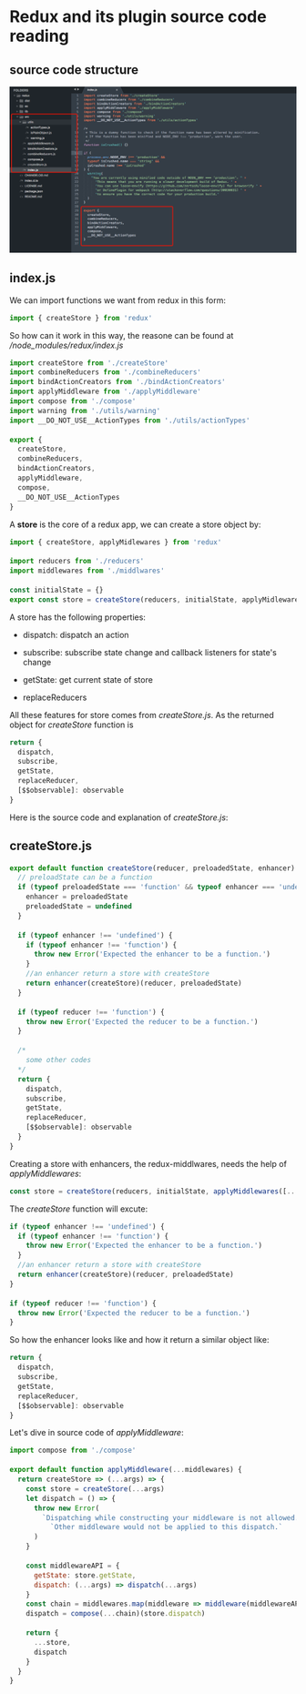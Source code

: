 # Redux and its plugin source code reading

## source code structure

<img src="../img/05.ReduxSourceCodeStructure.png" alt="redux source code structure">

## index.js

We can import functions we want from redux in this form:

```javascript
import { createStore } from 'redux'
```

So how can it work in this way, the reasone can be found at */node_modules/redux/index.js*

```javascript
import createStore from './createStore'
import combineReducers from './combineReducers'
import bindActionCreators from './bindActionCreators'
import applyMiddleware from './applyMiddleware'
import compose from './compose'
import warning from './utils/warning'
import __DO_NOT_USE__ActionTypes from './utils/actionTypes'

export {
  createStore,
  combineReducers,
  bindActionCreators,
  applyMiddleware,
  compose,
  __DO_NOT_USE__ActionTypes
}
```

A **store** is the core of a redux app, we can create a store object by:

```javascript
import { createStore, applyMidlewares } from 'redux'

import reducers from './reducers'
import middlewares from './middlwares'

const initialState = {}
export const store = createStore(reducers, initialState, applyMidlewares[...middlewares])
```

A store has the following properties:

- dispatch: dispatch an action

- subscribe: subscribe state change and callback listeners for state's change

- getState: get current state of store

- replaceReducers

All these features for store comes from *createStore.js*. As the returned object for *createStore* function is

```javascript
return {
  dispatch,
  subscribe,
  getState,
  replaceReducer,
  [$$observable]: observable
}
```

Here is the source code and explanation of *createStore.js*:

## createStore.js

```javascript
export default function createStore(reducer, preloadedState, enhancer) {
  // preloadState can be a function
  if (typeof preloadedState === 'function' && typeof enhancer === 'undefined') {
    enhancer = preloadedState
    preloadedState = undefined
  }

  if (typeof enhancer !== 'undefined') {
    if (typeof enhancer !== 'function') {
      throw new Error('Expected the enhancer to be a function.')
    }
    //an enhancer return a store with createStore
    return enhancer(createStore)(reducer, preloadedState)
  }

  if (typeof reducer !== 'function') {
    throw new Error('Expected the reducer to be a function.')
  }

  /*
    some other codes
  */
  return {
    dispatch,
    subscribe,
    getState,
    replaceReducer,
    [$$observable]: observable
  }
}
```

Creating a store with enhancers, the redux-middlwares, needs the help of *applyMiddlewares*:

```javascript
const store = createStore(reducers, initialState, applyMiddlewares([...middlewares]))
```

The *createStore* function will excute:

```javascript
if (typeof enhancer !== 'undefined') {
  if (typeof enhancer !== 'function') {
    throw new Error('Expected the enhancer to be a function.')
  }
  //an enhancer return a store with createStore
  return enhancer(createStore)(reducer, preloadedState)
}

if (typeof reducer !== 'function') {
  throw new Error('Expected the reducer to be a function.')
}
```

So how the enhancer looks like and how it return a similar object like:

```javascript
return {
  dispatch,
  subscribe,
  getState,
  replaceReducer,
  [$$observable]: observable
}
```

Let's dive in source code of *applyMiddleware*:

```javascript
import compose from './compose'

export default function applyMiddleware(...middlewares) {
  return createStore => (...args) => {
    const store = createStore(...args)
    let dispatch = () => {
      throw new Error(
        `Dispatching while constructing your middleware is not allowed. ` +
          `Other middleware would not be applied to this dispatch.`
      )
    }

    const middlewareAPI = {
      getState: store.getState,
      dispatch: (...args) => dispatch(...args)
    }
    const chain = middlewares.map(middleware => middleware(middlewareAPI))
    dispatch = compose(...chain)(store.dispatch)

    return {
      ...store,
      dispatch
    }
  }
}
```